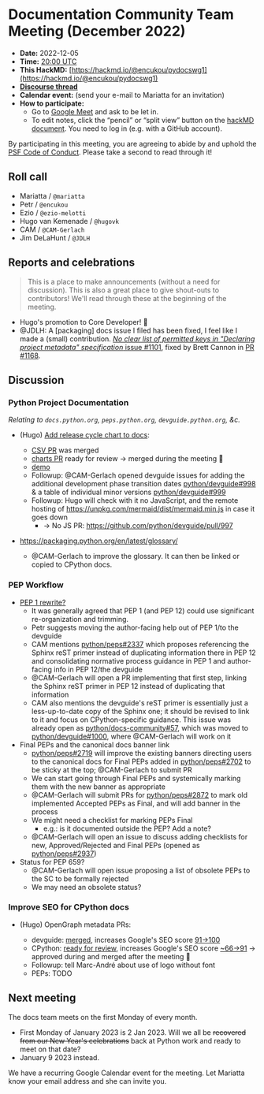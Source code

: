 # Documentation Community Team Meeting (December 2022)

- **Date:** 2022-12-05
- **Time:** [20:00 UTC](https://arewemeetingyet.com/UTC/2022-12-05/20:00/Docs%20Meeting)
- **This HackMD:** [https://hackmd.io/@encukou/pydocswg1](https://hackmd.io/@encukou/pydocswg1)
- [**Discourse thread**](https://discuss.python.org/t/21578)
- **Calendar event:** (send your e-mail to Mariatta for an invitation)
- **How to participate:**
  -  Go to [Google Meet](https://meet.google.com/dii-qrzf-wkw) and ask to be let in.
  -  To edit notes, click the “pencil” or “split view” button on the [hackMD document](https://hackmd.io/@encukou/pydocswg1). You need to log in (e.g. with a GitHub account).

By participating in this meeting, you are agreeing to abide by and uphold the [PSF Code of Conduct](https://www.python.org/psf/codeofconduct/).
Please take a second to read through it!

## Roll call

- Mariatta / `@mariatta`
- Petr / `@encukou`
- Ezio / `@ezio-melotti`
- Hugo van Kemenade / `@hugovk`
- CAM / `@CAM-Gerlach`
- Jim DeLaHunt / `@JDLH`


## Reports and celebrations

> This is a place to make announcements (without a need for discussion). This is also a great place to give shout-outs to contributors! We'll read through these at the beginning of the meeting.

- Hugo's promotion to Core Developer! 🎊
- @JDLH: A [packaging] docs issue I filed has been fixed, I feel like I made a (small) contribution. [*No clear list of permitted keys in "Declaring project metadata" specification* issue #1101](https://github.com/pypa/packaging.python.org/issues/1101), fixed by Brett Cannon in [PR #1168](https://github.com/pypa/packaging.python.org/pull/1168).

## Discussion

### Python Project Documentation

*Relating to `docs.python.org`, `peps.python.org`, `devguide.python.org`, &c.*

* (Hugo) [Add release cycle chart to docs](https://github.com/python/docs-community/issues/67):
  * [CSV PR](https://github.com/python/devguide/pull/884) was merged
  * [charts PR](https://github.com/python/devguide/pull/988) ready for review -> merged during the meeting :rocket:
  * [demo](https://devguide.python.org/versions/#python-release-cycle)
  * Followup: @CAM-Gerlach opened devguide issues for adding the additional development phase transition dates [python/devguide#998](https://github.com/python/devguide/issues/998) & a table of individual minor versions [python/devguide#999](https://github.com/python/devguide/issues/999)
  * Followup: Hugo will check with it no JavaScript, and the remote hosting of https://unpkg.com/mermaid/dist/mermaid.min.js in case it goes down
    * -> No JS PR: https://github.com/python/devguide/pull/997

* https://packaging.python.org/en/latest/glossary/
  * @CAM-Gerlach to improve the glossary. It can then be linked or copied to CPython docs.

### PEP Workflow

* [PEP 1 rewrite?](https://discuss.python.org/t/21068/26)
  * It was generally agreed that PEP 1 (and PEP 12) could use significant re-organization and trimming.
  * Petr suggests moving the author-facing help out of PEP 1/to the devguide
  * CAM mentions [python/peps#2337](https://github.com/python/peps/issues/2337) which proposes referencing the Sphinx reST primer instead of duplicating information there in PEP 12 and consolidating normative process guidance in PEP 1 and author-facing info in PEP 12/the devguide
  * @CAM-Gerlach will open a PR implementing that first step, linking the Sphinx reST primer in PEP 12 instead of duplicating that information
  * CAM also mentions the devguide's reST primer is essentially just a less-up-to-date copy of the Sphinx one; it should be revised to link to it and focus on CPython-specific guidance. This issue was already open as [python/docs-community#57](https://github.com/python/docs-community/issues/57), which was moved to [python/devguide#1000](https://github.com/python/devguide/issues/1000), where @CAM-Gerlach will work on it
* Final PEPs and the canonical docs banner link
  * [python/peps#2719](https://github.com/python/peps/issues/2719) will improve the existing banners directing users to the canonical docs for Final PEPs added in [python/peps#2702](https://github.com/python/peps/pull/2702) to be sticky at the top; @CAM-Gerlach to submit PR
  * We can start going through Final PEPs and systemically marking them with the new banner as appropriate
  * @CAM-Gerlach will submit PRs for [python/peps#2872](https://github.com/python/peps/issues/2872) to mark old implemented Accepted PEPs as Final, and will add banner in the process
  * We might need a checklist for marking PEPs Final
    * e.g.: is it documented outside the PEP? Add a note?
   * @CAM-Gerlach will open an issue to discuss adding checklists for new, Approved/Rejected and Final PEPs (opened as [python/peps#2937](https://github.com/python/peps/issues/2937))
* Status for PEP 659?
  * @CAM-Gerlach will open issue proposing a list of obsolete PEPs to the SC to be formally rejected
  * We may need an obsolete status?

### Improve SEO for CPython docs

* (Hugo) OpenGraph metadata PRs:

  * devguide: [merged](https://github.com/python/devguide/pull/953), increases Google's SEO score [91->100](https://github.com/python/devguide/pull/953#issuecomment-1332183148)
  * CPython: [ready for review](https://github.com/python/cpython/pull/99931), increases Google's SEO score [~66->91](https://github.com/python/cpython/pull/99931) -> approved during and merged after the meeting :rocket:
  * Followup: tell Marc-André about use of logo without font
  * PEPs: TODO

## Next meeting

The docs team meets on the first Monday of every month.
* First Monday of January 2023 is 2 Jan 2023. Will we all be ~~recovered from our New Year's celebrations~~ back at Python work and ready to meet on that date?
* January 9 2023 instead.

We have a recurring Google Calendar event for the meeting.
Let Mariatta know your email address and she can invite you.
